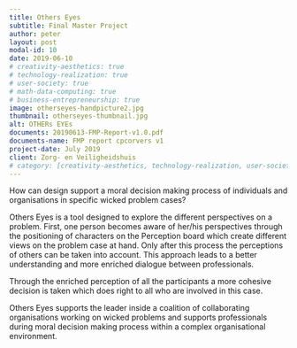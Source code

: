 ```yaml
---
title: Others Eyes
subtitle: Final Master Project
author: peter
layout: post
modal-id: 10
date: 2019-06-10
# creativity-aesthetics: true
# technology-realization: true
# user-society: true
# math-data-computing: true
# business-entrepreneurship: true
image: otherseyes-handpicture2.jpg
thumbnail: otherseyes-thumbnail.jpg
alt: OTHERs EYEs
documents: 20190613-FMP-Report-v1.0.pdf
documents-name: FMP report cpcorvers v1
project-date: July 2019
client: Zorg- en Veiligheidshuis
# category: [creativity-aesthetics, technology-realization, user-society, math-data-computing, business-entrepreneurship]
---
```

How can design support a moral decision making process of individuals and organisations in specific wicked problem cases?

Others Eyes is a tool designed to explore the different perspectives on a problem. First, one person becomes aware of her/his perspectives through the positioning of characters on the Perception board which create different views on the problem case at hand. Only after this process the perceptions of others can be taken into account. This approach leads to a better understanding and more enriched dialogue between professionals.

Through the enriched perception of all the participants a more cohesive decision is taken which does right to all who are involved in this case.

Others Eyes supports the leader inside a coalition of collaborating organisations working on wicked problems and supports professionals during moral decision making process within a complex organisational environment.
